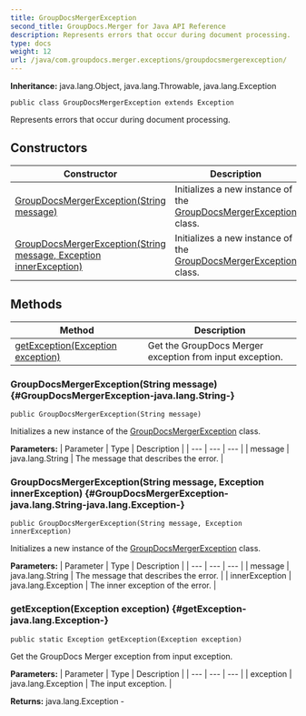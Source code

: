 ```yaml
---
title: GroupDocsMergerException
second_title: GroupDocs.Merger for Java API Reference
description: Represents errors that occur during document processing.
type: docs
weight: 12
url: /java/com.groupdocs.merger.exceptions/groupdocsmergerexception/
---
```

**Inheritance:**
java.lang.Object, java.lang.Throwable, java.lang.Exception
```
public class GroupDocsMergerException extends Exception
```

Represents errors that occur during document processing.
## Constructors

| Constructor | Description |
| --- | --- |
| [GroupDocsMergerException(String message)](#GroupDocsMergerException-java.lang.String-) | Initializes a new instance of the [GroupDocsMergerException](../../com.groupdocs.merger.exceptions/groupdocsmergerexception) class. |
| [GroupDocsMergerException(String message, Exception innerException)](#GroupDocsMergerException-java.lang.String-java.lang.Exception-) | Initializes a new instance of the [GroupDocsMergerException](../../com.groupdocs.merger.exceptions/groupdocsmergerexception) class. |
## Methods

| Method | Description |
| --- | --- |
| [getException(Exception exception)](#getException-java.lang.Exception-) | Get the GroupDocs Merger exception from input exception. |
### GroupDocsMergerException(String message) {#GroupDocsMergerException-java.lang.String-}
```
public GroupDocsMergerException(String message)
```


Initializes a new instance of the [GroupDocsMergerException](../../com.groupdocs.merger.exceptions/groupdocsmergerexception) class.

**Parameters:**
| Parameter | Type | Description |
| --- | --- | --- |
| message | java.lang.String | The message that describes the error.    |

### GroupDocsMergerException(String message, Exception innerException) {#GroupDocsMergerException-java.lang.String-java.lang.Exception-}
```
public GroupDocsMergerException(String message, Exception innerException)
```


Initializes a new instance of the [GroupDocsMergerException](../../com.groupdocs.merger.exceptions/groupdocsmergerexception) class.

**Parameters:**
| Parameter | Type | Description |
| --- | --- | --- |
| message | java.lang.String | The message that describes the error. |
| innerException | java.lang.Exception | The inner exception of the error.    |

### getException(Exception exception) {#getException-java.lang.Exception-}
```
public static Exception getException(Exception exception)
```


Get the GroupDocs Merger exception from input exception.

**Parameters:**
| Parameter | Type | Description |
| --- | --- | --- |
| exception | java.lang.Exception | The input exception. |

**Returns:**
java.lang.Exception - 
